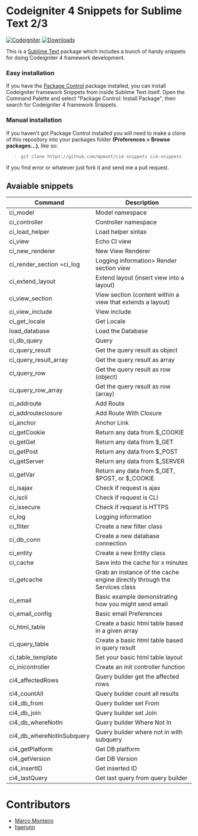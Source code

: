 Codeigniter 4 Snippets for Sublime Text 2/3
=======================

[![Codeigniter](https://img.shields.io/badge/Codeigniter-v4.0-orange.svg)](http://codeigniter.com/)
[![Downloads](https://packagecontrol.herokuapp.com/downloads/CodeIgniter%204%20Snippets.svg?color=80d4cd)](https://packagecontrol.io/packages/CodeIgniter%204%20Snippets)

This is a [Sublime Text][sublime] package which includes a bunch of handy snippets for doing Codeigniter 4 framework development.

### Easy installation ###

If you have the [Package Control][package_control] package installed, you can install Codeigniter framework Snippets from inside Sublime Text itself. Open the Command Palette and select "Package Control: Install Package", then search for Codeigniter 4 framework Snippets.

### Manual installation ###

If you haven't got Package Control installed you will need to make a clone of this repository into your packages folder **(Preferences > Browse packages...)**, like so:

 > `git clone https://github.com/mpmont/ci4-snippets ci4-snippets`

If you find error or whatever just fork it and send me a pull request.

[sublime]: http://www.sublimetext.com/
[package_control]: https://packagecontrol.io/


## Avaiable snippets

| Command | Description |
| --- | --- |
| ci_model | Model namespace |
| ci_controller | Controller namespace |
| ci_load_helper | Load helper sintax |
| ci_view | Echo CI view |
| ci_new_renderer | New View Renderer |
| ci_render_section =ci_log |  Logging information> Render section view |
| ci_extend_layout | Extend layout (insert view into a layout) |
| ci_view_section | View section (content within a view that extends a layout)
| ci_view_include | View include |
| ci_get_locale | Get Locale |
| load_database | Load the Database |
| ci_db_query | Query |
| ci_query_result | Get the query result as object |
| ci_query_result_array | Get the query result as array |
| ci_query_row | Get the query result as row (object) |
| ci_query_row_array | Get the query result as row (array) |
| ci_addroute | Add Route |
| ci_addrouteclosure | Add Route With Closure |
| ci_anchor | Anchor Link |
| ci_getCookie | Return any data from $_COOKIE |
| ci_getGet | Return any data from $_GET |
| ci_getPost | Return any data from $_POST |
| ci_getServer | Return any data from $_SERVER |
| ci_getVar | Return any data from $_GET, $POST, or $_COOKIE |
| ci_isajax | Check if request is ajax |
| ci_iscli | Check if request is CLI |
| ci_issecure | Check if request is HTTPS |
| ci_log | Logging information |
| ci_filter | Create a new filter class |
| ci_db_conn | Create a new database connection |
| ci_entity | Create a new Entity class |
| ci_cache | Save into the cache for x minutes |
| ci_getcache | Grab an instance of the cache engine directly through the Services class |
| ci_email | Basic example demonstrating how you might send email |
| ci_email_config | Basic email Preferences |
| ci_html_table | Create a basic html table based in a given array |
| ci_query_table | Create a basic html table based in query result |
| ci_table_template | Set your basic html table layout |
| ci_inicontroller | Create an init controller function |
| ci4_affectedRows | Query builder get the affected rows |
| ci4_countAll | Query builder count all results |
| ci4_db_from | Query builder set From |
| ci4_db_join | Query builder set Join |
| ci4_db_whereNotIn | Query builder Where Not In |
| ci4_db_whereNotInSubquery | Query builder where not in with subquery |
| ci4_getPlatform | Get DB platform |
| ci4_getVersion | Get DB Version |
| ci4_insertID | Get inserted ID |
| ci4_lastQuery | Get last query from query builder |



# Contributors

* [Marco Monteiro](https://marcomonteiro.net)
* [haerunn](https://github.com/haerunn)